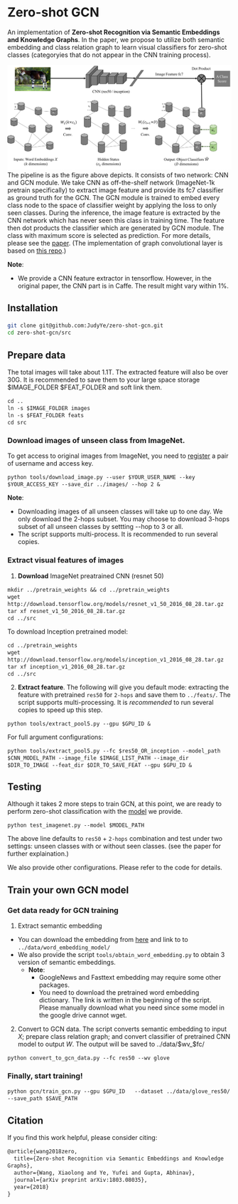 # Zero-shot GCN

An implementation of **Zero-shot Recognition via Semantic Embeddings and Knowledge Graphs**.
In the paper, we propose to utilize both semantic embedding and class relation graph to
learn visual classifiers for zero-shot classes (categoryies that do not appear in the CNN training process).

![](data/docs/git-gcn-teaser.png)
The pipeline is as the figure above depicts. It consists of two network: CNN and GCN module.
We take CNN as off-the-shelf network (ImageNet-1k pretrain specifically) to extract image feature and provide its fc7 classifier as ground truth for the GCN. The GCN module is trained to embed every class node to the space of classifier weight by applying the loss to only seen classes.
During the inference, the image feature is extracted by the CNN network which has never seen this class in training time.
The feature then dot products the classifier which are generated by GCN module. The class with maximum score is selected as prediction. For more details, please see the [paper](https://arxiv.org/abs/1803.08035).
(The implementation of graph convolutional layer is based on [this repo](https://github.com/tkipf/gcn/tree/master/gcn).)


**Note**:
- We provide a CNN feature extractor in tensorflow. However, in the original paper, the CNN part is in Caffe. The result might vary within $1\%$.


## Installation

```bash
git clone git@github.com:JudyYe/zero-shot-gcn.git
cd zero-shot-gcn/src
```

## Prepare data
The total images will take about 1.1T. The extracted feature will also be over 30G. It is recommended to save them to your large space storage $IMAGE_FOLDER $FEAT_FOLDER and soft link them.
```
cd ..
ln -s $IMAGE_FOLDER images
ln -s $FEAT_FOLDER feats
cd src
```

### Download images of unseen class from ImageNet.

To get access to original images from ImageNet, you need to [register](http://image-net.org/signup) a pair of username and access key.
```
python tools/download_image.py --user $YOUR_USER_NAME --key $YOUR_ACCESS_KEY --save_dir ../images/ --hop 2 &
```

**Note**:
- Downloading images of all unseen classes will take up to one day. We only download the 2-hops subset. You may choose to download 3-hops subset of all unseen classes by settting --hop to 3 or all.
- The script supports multi-process. It is recommended to run several copies.

### Extract visual features of images
1. **Download** ImageNet preatrained CNN (resnet 50)
```
mkdir ../pretrain_weights && cd ../pretrain_weights
wget http://download.tensorflow.org/models/resnet_v1_50_2016_08_28.tar.gz
tar xf resnet_v1_50_2016_08_28.tar.gz
cd ../src
```
To download  Inception pretrained model:
```
cd ../pretrain_weights
wget http://download.tensorflow.org/models/inception_v1_2016_08_28.tar.gz
tar xf inception_v1_2016_08_28.tar.gz
cd ../src
```
2. **Extract feature**. The following will give you default mode: extracting the feature with pretrained `res50` for `2-hops` and save them to `../feats/`.
The script supports multi-processing.  It is *recommended* to run several copies to speed up this step.
```
python tools/extract_pool5.py --gpu $GPU_ID &
```
For full argument configurations:
```
python tools/extract_pool5.py --fc $res50_OR_inception --model_path $CNN_MODEL_PATH --image_file $IMAGE_LIST_PATH --image_dir $DIR_TO_IMAGE --feat_dir $DIR_TO_SAVE_FEAT --gpu $GPU_ID &
```

## Testing
Although it takes 2 more steps to train GCN, at this point, we are ready to perform zero-shot classification with the [model](https://www.dropbox.com/sh/q9mid4wjj5vy0si/AADg8_NobfxkDot3VM7tE8Fua?dl=0) we provide.
```
python test_imagenet.py --model $MODEL_PATH
```
The above line defaults to `res50` + `2-hops` combination and test under two settings: unseen classes with or without seen classes. (see the paper for further explaination.)

We also provide other configurations. Please refer to the code for details.

## Train your own GCN model
### Get data ready for GCN training
1. Extract semantic embedding
- You can download the embedding from [here](https://www.dropbox.com/sh/9pklcwm7rkhd9qa/AACDMMKHIMXNW5cmInFFrCDCa?dl=0) and link to to `../data/word_embedding_model/`
- We also provide the script `tools/obtain_word_embedding.py` to obtain 3 version of semantic embeddings.
    + **Note**:
        *  GoogleNews and Fasttext embedding may require some other packages.
        * You need to download the pretrained word embedding dictionary. The link is written in the beginning of the script. Please manually download what you need since some model in the google drive cannot wget.
2.  Convert to GCN data. The script converts semantic embedding to input $X$; prepare class relation graph; and convert classifier of pretrained CNN model to output $W$.
The output will be saved to ../data/$wv_$fc/
```
python convert_to_gcn_data.py --fc res50 --wv glove
```
### Finally, start training!
```
python gcn/train_gcn.py --gpu $GPU_ID 	--dataset ../data/glove_res50/ --save_path $SAVE_PATH
```

## Citation
If you find this work helpful, please consider citing:
```
@article{wang2018zero,
  title={Zero-shot Recognition via Semantic Embeddings and Knowledge Graphs},
  author={Wang, Xiaolong and Ye, Yufei and Gupta, Abhinav},
  journal={arXiv preprint arXiv:1803.08035},
  year={2018}
}
```



